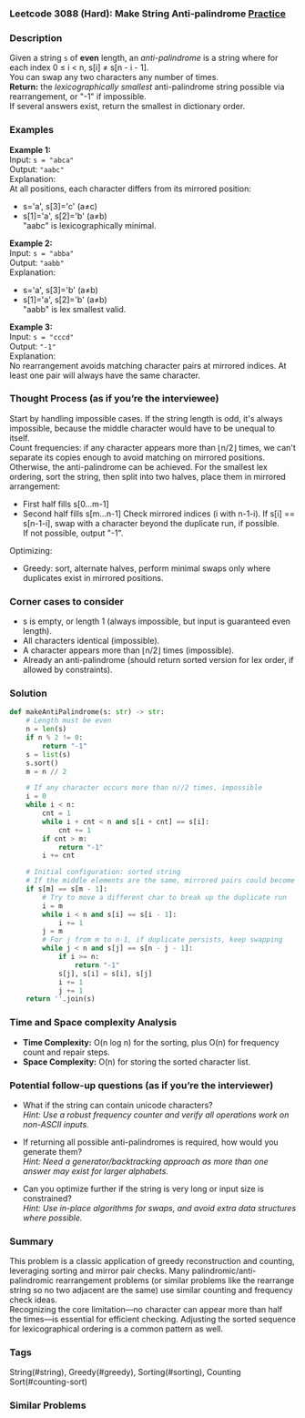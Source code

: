 ### Leetcode 3088 (Hard): Make String Anti-palindrome [Practice](https://leetcode.com/problems/make-string-anti-palindrome)

### Description  
Given a string `s` of **even** length, an *anti-palindrome* is a string where for each index 0 ≤ i < n, s[i] ≠ s[n - i - 1].  
You can swap any two characters any number of times.  
**Return:** the *lexicographically smallest* anti-palindrome string possible via rearrangement, or "-1" if impossible.  
If several answers exist, return the smallest in dictionary order.

### Examples  

**Example 1:**  
Input: `s = "abca"`  
Output: `"aabc"`  
Explanation:  
At all positions, each character differs from its mirrored position:  
- s='a', s[3]='c' (a≠c)  
- s[1]='a', s[2]='b' (a≠b)  
"aabc" is lexicographically minimal.

**Example 2:**  
Input: `s = "abba"`  
Output: `"aabb"`  
Explanation:  
- s='a', s[3]='b' (a≠b)  
- s[1]='a', s[2]='b' (a≠b)  
"aabb" is lex smallest valid.

**Example 3:**  
Input: `s = "cccd"`  
Output: `"-1"`  
Explanation:  
No rearrangement avoids matching character pairs at mirrored indices. At least one pair will always have the same character.

### Thought Process (as if you’re the interviewee)  

Start by handling impossible cases. If the string length is odd, it's always impossible, because the middle character would have to be unequal to itself.  
Count frequencies: if any character appears more than ⌊n/2⌋ times, we can't separate its copies enough to avoid matching on mirrored positions.  
Otherwise, the anti-palindrome can be achieved. For the smallest lex ordering, sort the string, then split into two halves, place them in mirrored arrangement:  
- First half fills s[0…m-1]
- Second half fills s[m…n-1]
Check mirrored indices (i with n-1-i). If s[i] == s[n-1-i], swap with a character beyond the duplicate run, if possible.  
If not possible, output "-1".

Optimizing:  
- Greedy: sort, alternate halves, perform minimal swaps only where duplicates exist in mirrored positions.

### Corner cases to consider  
- s is empty, or length 1 (always impossible, but input is guaranteed even length).
- All characters identical (impossible).
- A character appears more than ⌊n/2⌋ times (impossible).
- Already an anti-palindrome (should return sorted version for lex order, if allowed by constraints).

### Solution

```python
def makeAntiPalindrome(s: str) -> str:
    # Length must be even
    n = len(s)
    if n % 2 != 0:
        return "-1"
    s = list(s)
    s.sort()
    m = n // 2

    # If any character occurs more than n//2 times, impossible
    i = 0
    while i < n:
        cnt = 1
        while i + cnt < n and s[i + cnt] == s[i]:
            cnt += 1
        if cnt > m:
            return "-1"
        i += cnt

    # Initial configuration: sorted string
    # If the middle elements are the same, mirrored pairs could become identical
    if s[m] == s[m - 1]:
        # Try to move a different char to break up the duplicate run
        i = m
        while i < n and s[i] == s[i - 1]:
            i += 1
        j = m
        # For j from m to n-1, if duplicate persists, keep swapping
        while j < n and s[j] == s[n - j - 1]:
            if i >= n:
                return "-1"
            s[j], s[i] = s[i], s[j]
            i += 1
            j += 1
    return ''.join(s)
```

### Time and Space complexity Analysis  

- **Time Complexity:** O(n log n) for the sorting, plus O(n) for frequency count and repair steps.
- **Space Complexity:** O(n) for storing the sorted character list.

### Potential follow-up questions (as if you’re the interviewer)  

- What if the string can contain unicode characters?  
  *Hint: Use a robust frequency counter and verify all operations work on non-ASCII inputs.*

- If returning all possible anti-palindromes is required, how would you generate them?  
  *Hint: Need a generator/backtracking approach as more than one answer may exist for larger alphabets.*

- Can you optimize further if the string is very long or input size is constrained?  
  *Hint: Use in-place algorithms for swaps, and avoid extra data structures where possible.*

### Summary

This problem is a classic application of greedy reconstruction and counting, leveraging sorting and mirror pair checks. Many palindromic/anti-palindromic rearrangement problems (or similar problems like the rearrange string so no two adjacent are the same) use similar counting and frequency check ideas.  
Recognizing the core limitation—no character can appear more than half the times—is essential for efficient checking. Adjusting the sorted sequence for lexicographical ordering is a common pattern as well.

### Tags
String(#string), Greedy(#greedy), Sorting(#sorting), Counting Sort(#counting-sort)

### Similar Problems
